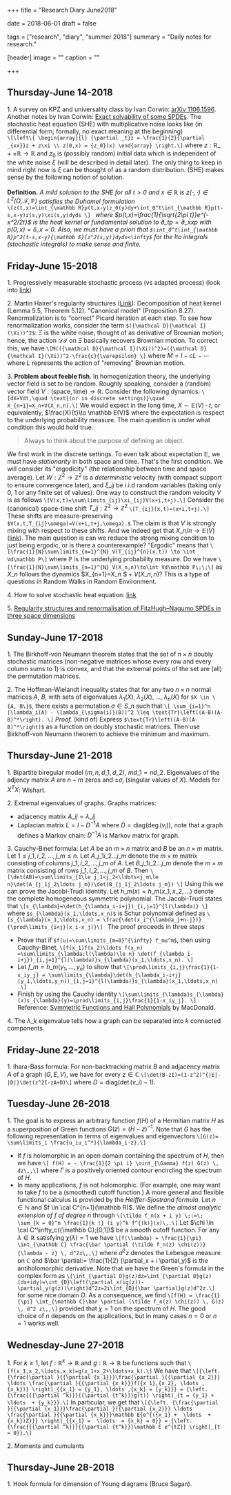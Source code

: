 +++
title = "Research Diary June2018"

date = 2018-06-01
draft = false

tags = ["research", "diary", "summer 2018"]
summary = "Daily notes for research."

[header]
image = ""
caption = ""

+++

## Thursday-June 14-2018
1\. A survey on KPZ and universality class by Ivan Corwin: [arXiv 1106.1596](https://arxiv.org/pdf/1106.1596.pdf). Another notes by Ivan Corwin: [Exact solvability of some SPDEs](https://www.math.columbia.edu/~corwin/MSRIJuly2014.pdf).
The stochastic heat equation (SHE) with multiplicative noise looks like (in differential form; formally, no exact meaning at the beginning)  
`\[\left\{ \begin{array}{l} {\partial _t}z = \frac{1}{2}{\partial _{xx}}z + z\xi \\ z(0,x) = {z_0}(x) \end{array} \right.\]`
where $z:\mathbb R\_{+}\times \mathbb R \to \mathbb R$ and $z_0$ is (possibly random) initial data which is independent of the white noise $\xi$ (will be described in detail later). The only thing to keep in mind right now is $\xi$ can be thought of as a random distribution. (SHE) makes sense by the following notion of solution.  
&nbsp;   
**Definition.** *A mild solution to the SHE for all $t>0$ and $x\in \mathbb R$ is $z(\cdot,\cdot)\in L^2(\Omega,\mathcal{F},\mathbb P)$ satisfies the Duhamel formulation*  
`\[z(t,x)=\int_{\mathbb R}p(t,x-y)z_0(y)dy+\int_0^t\int_{\mathbb R}p(t-s,x-y)z(s,y)\xi(s,y)dyds \] `
*where $p(t,x)=\frac{1}{\sqrt{2\pi t}}e^{-x^2/2t}$ is the heat kernel or fundamental solution to $\partial\_tp=\partial\_{xx}p$ with $p(0,x)=\delta\_{x=0}$. Also, we must have a priori that `$\int_0^t\int_{\mathbb R}p^2(t-s,x-y){\mathbb E}[z^2(s,y)]dyds<\infty$` for the Ito integrals (stochastic integrals) to make sense and finite.*  

## Friday-June 15-2018
1\. Progressively measurable stochastic process (vs adapted process) (look into [link](http://page.math.tu-berlin.de/~scheutzow/WT3main.pdf))  

2\. Martin Hairer's regularity structures ([Link](http://www.hairer.org/papers/mSHE.pdf)): Decomposition of heat kernel (Lemma 5.5, Theorem 5.12). "Canonical model" (Proposition 8.27). Renormalization is to "correct" Picard iteration at each step. To see how renormalization works, consider the term `$({\mathcal D}{\mathcal I}(\Xi))^2$`: $\Xi$ is the white noise, thought of as derivative of Brownian motion; hence, the action ${\mathcal D}{\mathcal I}$ on $\Xi$ basically recovers Brownian motion. To correct this, we have
`\[M(({\mathcal D}{\mathcal I}(\Xi))^2)=({\mathcal D}{\mathcal I}(\Xi))^2-\frac{c}{\varepsilon} \]`
where $M=I-cL-\cdots$ where $L$ represents the action of "removing" Brownian motion.  

3\. **Problem about feeble fish**. In homogenization theory, the underlying vector field is set to be random. Roughly speaking, consider a (random) vector field $V:(\text{space},\text{time})\to \mathbb R$. Consider the following dynamics:
`\[dX=Vdt,\quad \text{(or in discrete settings)}\quad X_{n+1}=X_n+V(X_n,n).\]`
We would expect in the long time, $X\sim \mathbb E(V) \cdot t$, or equivalently, $\frac{X}{t}\to \mathbb E(V)$ where the expectation is respect to the underlying probability measure. The main question is under what condition this would hold true.  

> Always to think about the purpose of defining an object.  

We first work in the discrete settings. To even talk about expectation $\mathbb E$, we must have _stationarity_ in both space and time. That's the first condition. We will consider its "ergodicity" (the relationship between time and space average). Let $W:\mathbb Z^2\to \mathbb Z^2$ is a *deterministic* velocity (with compact support to ensure convergence later), and $\xi\_{ij}$ be i.i.d random variables (taking only $0$, $1$ or any finite set of values). One way to construct the random velocity $V$ is as follows
`\[V(x,t)=\sum\limits_{ij}\xi_{ij}V(x+i,t+j).\]`
Consider the (canonical) space-time shift $T\_{ij}:\mathbb Z^2\to \mathbb Z^2$ 
`\[T_{ij}(x,t)=(x+i,t+j).\]`
These shifts are measure-preserving `$V(x,t,T_{ij}\omega)=V(x+i,t+j,\omega).$` The claim is that $V$ is strongly mixing with respect to these shifts. And we indeed get that $X\_n/n\to \mathbb E(V)$ ([link](https://arxiv.org/abs/1712.08395)). The main question is can we reduce the strong mixing condition to just being ergodic, or is there a counterexample? "Ergodic" means that 
`\[\frac{1}{N}\sum\limits_{n=1}^{N} V(T_{ij}^{n}(x,t)) \to \int Vd\mathbb P\]`
where $\mathbb P$ is the underlying probability measure. Do we have
`\[\frac{1}{N}\sum\limits_{n=1}^{N} V(X_n,n)\to\int Vd\mathbb P\;\;\]`
as $X\_n$ follows the dynamics $X\_{n+1}=X\_n $$\;+ \;V(X\_n,n)$? This is a type of questions in Random Walks in Random Environment.

4\. How to solve stochastic heat equation: [link](https://arxiv.org/pdf/1402.2618.pdf)  

5\. [Regularity structures and renormalisation of FitzHugh–Nagumo SPDEs in three space dimensions](https://arxiv.org/abs/1504.02953)

## Sunday-June 17-2018
1\. The Birkhoff-von Neumann theorem states that the set of $n \times n$ doubly stochastic matrices (non-negative matrices whose every row and every column sums to $1$) is convex, and that the extremal points of the set are (all) the permutation matrices.  

2\. The Hoffman-Wielandt inequality states that for any two $n \times n$ normal matrices $A$, $B$, with sets of eigenvalues $\lambda_1(X),\; \lambda_2 (X),\;\ldots,\; \lambda_n(X)$ for `$X \in \{A, B\}$`, there exists a permutation $\sigma \in S\_n$ such that `\[ \sum_{i=1}^n |\lambda_i(A) - \lambda_{\sigma(i)}(B)|^2 \leq \text{Tr}\left((A-B)(A-B)^*\right). \]` 
_Proof._ (kind of) Express `$\text{Tr}\left((A-B)(A-B)^*\right)$` as a function on doubly stochastic matrices. Then use Birkhoff-von Neumann theorem to achieve the minimum and maximum.

## Thursday-June 21-2018
1\. Bipartite biregular model $(m,n,d\_1,d\_2)$, $md\_1=nd\_2$. Eigenvalues of the adjency matrix $A$ are $n-m$ zeros and $\pm \sigma_i$ (singular values of $X$). Models for $X^TX$: Wishart.  

2\. Extremal eigenvalues of graphs. Graphs matrices:  

- adjacency matrix $A\_{ij}=\lambda\_{ij}$
- Laplacian matrix $L=I-D^{-1}A$ where $D=\text{diag}(\deg(v_i))$, note that a graph defines a Markov chain: $D^{-1}A$ is Markov matrix for graph.  

3\. Cauchy-Binet formula: Let $A$ be an $m\times n$ matrix and $B$ be an $n\times m$ matrix. Let $1\le j\_1,i\_2,\ldots,j\_m\le n$. Let $A\_{j\_1i\_2\ldots j\_m}$ denote the $m\times m$ matrix consisting of columns $j\_1,i\_2,\ldots,j\_m$ of $A$. Let $B\_{j\_1i\_2\ldots j\_m}$ denote the $m\times m$ matrix consisting of rows $j\_1,i\_2,\ldots,j\_m$ of $B$. Then
`\[\det(AB)=\sum\limits_{1\le j_1<j_2<\ldots<j_m\le n}\det(A_{j_1j_2\ldots j_m})\det(B_{j_1j_2\ldots j_m}) \]`
Using this we can prove the Jacobi-Trudi identity. Let $h\_m(x)=h\_m(x\_1,x\_2,\ldots)$ denote the complete homogeneous symmetric polynomial. The Jacobi-Trudi states that
`\[s_{\lambda}=\det(h_{\lambda_i-i+j})_{i,j=1}^{l(\lambda)} \]`
where `$s_{\lambda}(x_1,\ldots,x_n)$` is Schur polynomial defined as 
`\[s_{\lambda}(x_1,\ldots,x_n) = \frac{\det(x_i^{\lambda_j+n-j})}{\prod\limits_{i<j}(x_i-x_j)}\] `
The proof proceeds in three steps  

- Prove that if `$f(u)=\sum\limits_{m=0}^{\infty} f_mu^m$`, then using Cauchy-Binet,
`\[f(x_1)f(x_2)\ldots f(x_n) =\sum\limits_{\lambda:l(\lambda)\le n} \det(f_{\lambda_i-i+j})_{i,j=1}^{l(\lambda)}s_{\lambda}(x_1,\ldots,x_n). \]`
- Let $f\_m=h\_m(y_1,\ldots,y_n)$ to show that 
`\[\prod\limits_{i,j}\frac{1}{1-x_iy_j} = \sum\limits_{\lambda}\det(h_{\lambda_i-i+j}(y_1,\ldots,y_n))_{i,j=1}^{l(\lambda)}s_{\lambda}(x_1,\ldots,x_n) .\]`
- Finish by using the Cauchy identity
`\[\sum\limits_{\lambda}s_{\lambda}(x)s_{\lambda}(y)=\prod\limits_{i,j}\frac{1}{1-x_iy_j}. \]`
Reference: [Symmetric Functions and Hall Polynomials](https://pdfs.semanticscholar.org/0613/1de77b4268cc9d4334a661846c42873cb8e4.pdf) by MacDonald.  

4\. The $\lambda\_k$ eigenvalue tells how a graph can be separated into $k$ connected components.

## Friday-June 22-2018
1\. Ihara-Bass formula: For non-backtracking matrix $B$ and adjacency matrix $A$ of a graph $(G,E,V)$, we have for every $z\in \mathbb C$
`\[\det(B-zI)=(1-z^2)^{|E|-|D|}\det(z^2I-zA+D)\]`
where $D=\text{diag}(\det(v\_i)-1)$.

## Tuesday-June 26-2018
1\. The goal is to express an arbitrary function $f(H)$ of a Hermitian matrix $H$ as a superposition of Green functions $G(z) = (H - z)^{-1}$. Note that $G$ has the following representation in terms of eigenvalues and eigenvectors
`\[G(z)= \sum\limits_i \frac{u_iu_i^*}{\lambda_i-z}.\]`

- If $f$ is holomorphic in an open domain containing the spectrum of $H$, then we have
`\[ f(H) = - \frac{1}{2 \pi i} \oint_{\Gamma} f(z) G(z) \, dz\,,\]`
where $\Gamma$ is a positively oriented contour encircling the spectrum of $H$.
- In many applications, $f$ is not holomorphic. (For example, one may want to take $f$ to be a (smoothed) cutoff function.) A more general and flexible functional calculus is provided by the _Helffer-Sjostrand formula_. Let $n \in \mathbb N$ and $f \in \cal C^{n+1}(\mathbb R)$. We define the _almost analytic extension of $f$ of degree $n$_ through
`\[\tilde f_n(x + i y) \;:=\; \sum_{k = 0}^n \frac{1}{k !} (i y)^k f^{(k)}(x)\,.\]`
Let $\chi \in \cal C^\infty_c({\mathbb C};[0,1])$ be a smooth cutoff function. For any $\lambda \in \mathbb R$ satisfying $\chi(\lambda) = 1$ we have
`\[f(\lambda) = \frac{1}{\pi} \int_{\mathbb C} \frac{\bar \partial (\tilde f_n(z) \chi(z))}{\lambda - z} \, d^2z\,,\]`
where $d^2 z$ denotes the Lebesgue measure on $\mathbb C$ and $\bar \partial:= \frac{1}{2} (\partial_x + i \partial_y)$ is the antiholomorphic derivative. Note that we have the Green's formula in the complex form as 
`\[\int_{\partial D}g(z)dz=\int_{\partial D}g(z)(dx+idy)=\int_{D}\left(\partial_x(ig(z))-\partial_y(g(z))\right)d^2z=2i\int_{D}{\bar \partial}g(z)d^2z.\]`
for some nice domain $D$. As a consequence, we find
`\[f(H) = \frac{1}{\pi} \int_{\mathbb C}\bar \partial (\tilde f_n(z) \chi(z)) \, G(z) \, d^2 z\,,\]`
provided that $\chi = 1$ on the spectrum of $H$.
The good choice of $n$ depends on the applications, but in many cases $n = 0$ or $n = 1$ works well.  

## Wednesday-June 27-2018
1\. For $k\ge 1$, let $f:\mathbb R^k\to \mathbb R$ and $g:\mathbb R\to \mathbb R$ be functions such that 
`\[f(x_1,x_2,\ldots,x_k)=g(x_1+x_2+\ldots+x_k).\]`
 We have that 
`\[{\left. {\frac{\partial }{{\partial {x_1}}}\frac{\partial }{{\partial {x_2}}} \ldots \frac{\partial }{{\partial {x_k}}}f({x_1},{x_2}, \ldots ,{x_k})} \right|_{{x_1} = {y_1}, \ldots ,{x_k} = {y_k}}} = {\left. {\frac{{{\partial ^k}}}{{\partial {t^k}}}g(t)} \right|_{t = {y_1} +  \ldots  + {y_k}}}.\]`
In particular, we get that 
`\[{\left. {\frac{\partial }{{\partial {x_1}}}\frac{\partial }{{\partial {x_2}}} \ldots \frac{\partial }{{\partial {x_k}}}\mathbb E{e^{({x_1} +  \ldots  + {x_k})Z}}} \right|_{{x_1} =  \ldots  = {x_k} = 0}} = {\left. {\frac{{{\partial ^k}}}{{\partial {t^k}}}\mathbb E e^{tZ}} \right|_{t = 0}}.\]`

2\. Moments and cumulants
## Thursday-June 28-2018
1\. Hook formula for dimension of Young diagrams (Bruce Sagan).
